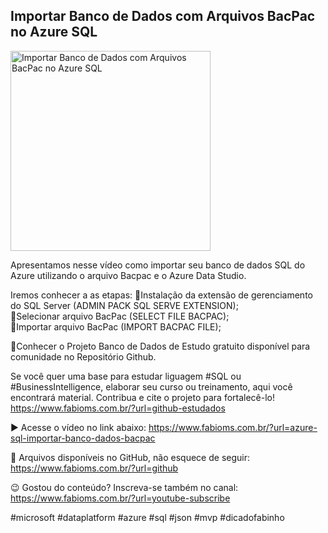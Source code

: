 ## Importar Banco de Dados com Arquivos BacPac no Azure SQL

<img src="https://fabioms.com.br//uploads/youtube/5LfCUd9JxcU.png" alt="Importar Banco de Dados com Arquivos BacPac no Azure SQL" title="Azure SQL" width="320"/>

Apresentamos nesse vídeo como importar seu banco de dados SQL do Azure utilizando o arquivo Bacpac e o Azure Data Studio.

Iremos conhecer a as etapas:
🔹Instalação da extensão de gerenciamento do SQL Server (ADMIN PACK SQL SERVE EXTENSION);  
🔹Selecionar arquivo BacPac (SELECT FILE BACPAC);  
🔹Importar arquivo BacPac (IMPORT BACPAC FILE);  

🎁Conhecer o Projeto Banco de Dados de Estudo gratuito disponível para comunidade no Repositório Github.

Se você quer uma base para estudar liguagem #SQL ou #BusinessIntelligence, elaborar seu curso ou treinamento, aqui você encontrará material. 
Contribua e cite o projeto para fortalecê-lo!
https://www.fabioms.com.br/?url=github-estudados

▶️ Acesse o vídeo no link abaixo:
https://www.fabioms.com.br/?url=azure-sql-importar-banco-dados-bacpac

📁 Arquivos disponíveis no GitHub, não esquece de seguir:
https://www.fabioms.com.br/?url=github

😉 Gostou do conteúdo? Inscreva-se também no canal:
https://www.fabioms.com.br/?url=youtube-subscribe

#microsoft #dataplatform #azure #sql #json #mvp #dicadofabinho 
 